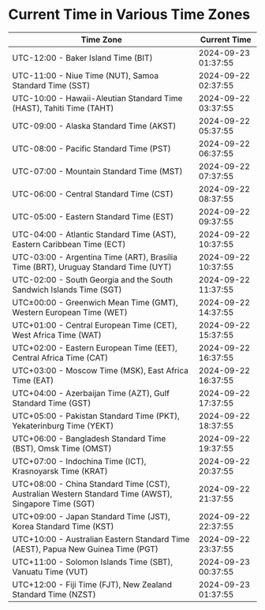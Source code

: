 # Current Time in Various Time Zones

| Time Zone | Current Time |
|-----------|--------------|
| UTC-12:00 - Baker Island Time (BIT) | 2024-09-23 01:37:55 |
| UTC-11:00 - Niue Time (NUT), Samoa Standard Time (SST) | 2024-09-22 02:37:55 |
| UTC-10:00 - Hawaii-Aleutian Standard Time (HAST), Tahiti Time (TAHT) | 2024-09-22 03:37:55 |
| UTC-09:00 - Alaska Standard Time (AKST) | 2024-09-22 05:37:55 |
| UTC-08:00 - Pacific Standard Time (PST) | 2024-09-22 06:37:55 |
| UTC-07:00 - Mountain Standard Time (MST) | 2024-09-22 07:37:55 |
| UTC-06:00 - Central Standard Time (CST) | 2024-09-22 08:37:55 |
| UTC-05:00 - Eastern Standard Time (EST) | 2024-09-22 09:37:55 |
| UTC-04:00 - Atlantic Standard Time (AST), Eastern Caribbean Time (ECT) | 2024-09-22 10:37:55 |
| UTC-03:00 - Argentina Time (ART), Brasília Time (BRT), Uruguay Standard Time (UYT) | 2024-09-22 10:37:55 |
| UTC-02:00 - South Georgia and the South Sandwich Islands Time (SGT) | 2024-09-22 11:37:55 |
| UTC±00:00 - Greenwich Mean Time (GMT), Western European Time (WET) | 2024-09-22 14:37:55 |
| UTC+01:00 - Central European Time (CET), West Africa Time (WAT) | 2024-09-22 15:37:55 |
| UTC+02:00 - Eastern European Time (EET), Central Africa Time (CAT) | 2024-09-22 16:37:55 |
| UTC+03:00 - Moscow Time (MSK), East Africa Time (EAT) | 2024-09-22 16:37:55 |
| UTC+04:00 - Azerbaijan Time (AZT), Gulf Standard Time (GST) | 2024-09-22 17:37:55 |
| UTC+05:00 - Pakistan Standard Time (PKT), Yekaterinburg Time (YEKT) | 2024-09-22 18:37:55 |
| UTC+06:00 - Bangladesh Standard Time (BST), Omsk Time (OMST) | 2024-09-22 19:37:55 |
| UTC+07:00 - Indochina Time (ICT), Krasnoyarsk Time (KRAT) | 2024-09-22 20:37:55 |
| UTC+08:00 - China Standard Time (CST), Australian Western Standard Time (AWST), Singapore Time (SGT) | 2024-09-22 21:37:55 |
| UTC+09:00 - Japan Standard Time (JST), Korea Standard Time (KST) | 2024-09-22 22:37:55 |
| UTC+10:00 - Australian Eastern Standard Time (AEST), Papua New Guinea Time (PGT) | 2024-09-22 23:37:55 |
| UTC+11:00 - Solomon Islands Time (SBT), Vanuatu Time (VUT) | 2024-09-23 00:37:55 |
| UTC+12:00 - Fiji Time (FJT), New Zealand Standard Time (NZST) | 2024-09-23 01:37:55 |
